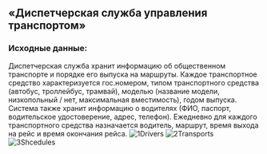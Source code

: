 ## «Диспетчерская служба управления транспортом» 
### Исходные данные: 
Диспетчерская служба хранит информацию об общественном транспорте и 
порядке его выпуска на маршруты. Каждое транспортное средство характеризуется 
гос.номером, типом транспортного средства (автобус, троллейбус, трамвай), 
моделью (название модели, низкопольный / нет, максимальная вместимость), 
годом выпуска. Система также хранит информацию о водителях (ФИО, паспорт, 
водительское удостоверение, адрес, телефон). Ежедневно для каждого 
транспортного средства назначается водитель, маршрут, время выхода на рейс и 
время окончания рейса.
![1Drivers](https://github.com/user-attachments/assets/a9afd00f-4f84-4198-8ae4-16b59e4d7584)
![2Transports](https://github.com/user-attachments/assets/a17abc3b-a466-4054-9adb-e97667c37d98)
![3Shcedules](https://github.com/user-attachments/assets/a24d2ab9-a6a6-4069-be07-1bde6a2a00fb)
